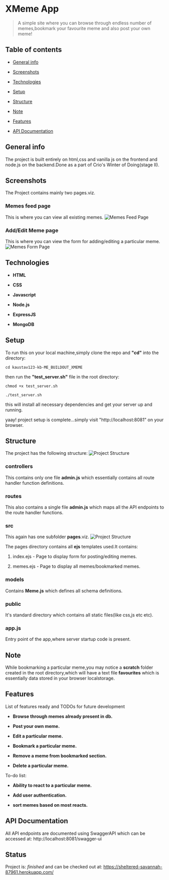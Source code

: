 # XMeme App
> A simple site where you can browse through endless number of memes,bookmark your favourite meme and also post your own meme!

## Table of contents
* [General info](#general-info)

* [Screenshots](#screenshots)

* [Technologies](#technologies)

* [Setup](#setup)

* [Structure](#structure)

* [Note](#note)

* [Features](#features)

* [API Documentation](#swagger)

## General info
The project is built entirely on html,css and vanilla js on the frontend and
node.js on the backend.Done as a part of Crio's Winter of Doing(stage II).

## Screenshots
The Project contains mainly two pages.viz.

### Memes feed page
This is where you can view all existing memes.
![Memes Feed Page](./images/memes-feed.png)


### Add/Edit Meme page
This is where you can view the form for adding/editing a particular meme.
![Memes Form Page](./images/memes-form.png)

## Technologies

* **HTML**

* **CSS**

* **Javascript**

* **Node.js**

* **ExpressJS**

* **MongoDB**

## Setup
To run this on your local machine,simply clone the repo and **"cd"** into the directory:

```
cd kaustav123-kb-ME_BUILDOUT_XMEME
```

then run the **"test_server.sh"** file in the root directory:
```
chmod +x test_server.sh

./test_server.sh
```
this will install all necessary dependencies and get your server up and running.

yaay! project setup is complete...simply visit "http://localhost:8081" on your browser.

## Structure
The project has the following structure:
![Project Structure](./images/project-structure.png)

### controllers
This contains only one file **admin.js** which essentially contains 
all route handler function definitions.

### routes
This also contains a single file **admin.js** which maps all the API endpoints to
the route handler functions.

### src
This again has one subfolder **pages**.viz.
![Project Structure](./images/src.png)

The pages directory contains all **ejs** templates used.It contains:
1. index.ejs - Page to display form for posting/editing memes.

2. memes.ejs - Page to display all memes/bookmarked memes.

### models
Contains **Meme.js** which defines all schema definitions.

### public
It's standard directory which contains all static files(like css,js etc etc).

### app.js
Entry point of the app,where server startup code is present.

## Note
While bookmarking a particular meme,you may notice a **scratch** folder created
in the root directory,which will have a text file **favourites** which is essentially data stored in your browser localstorage.

## Features
List of features ready and TODOs for future development

* **Browse through memes already present in db.**

* **Post your own meme.**

* **Edit a particular meme.**

* **Bookmark a particular meme.**

* **Remove a meme from bookmarked section.**

* **Delete a particular meme.**

To-do list:

* **Ability to react to a particular meme.**

* **Add user authentication.**

* **sort memes based on most reacts.**

## API Documentation
All API endpoints are documented using SwaggerAPI which can be accessed at:
http://localhost:8081/swagger-ui

## Status
Project is:  _finished_ and can be checked out at:
https://sheltered-savannah-87961.herokuapp.com/